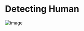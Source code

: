 # Detecting Human

![image](https://github.com/iamsachinbagale/Object-Detection/assets/100204062/bf320f28-5585-40e6-a20c-e3e9112cc2eb)

